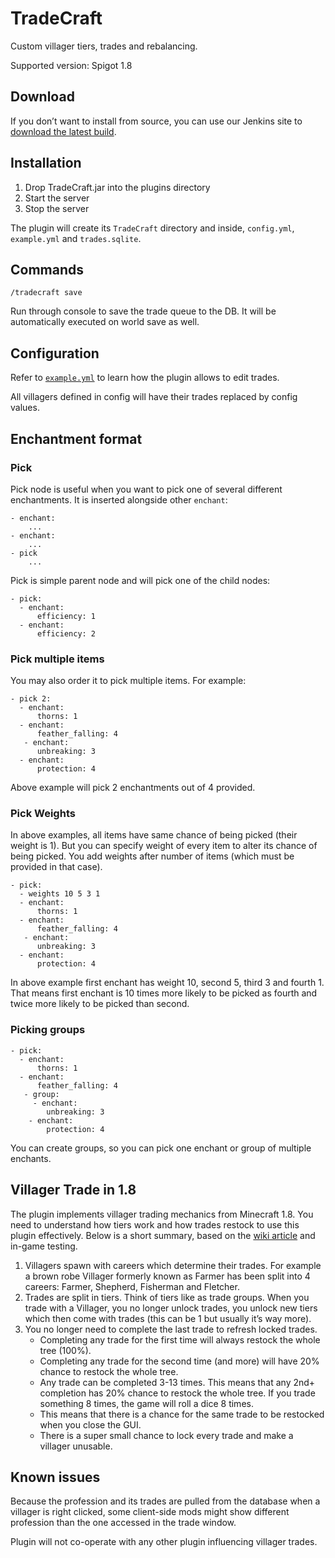 TradeCraft
==========

Custom villager tiers, trades and rebalancing.

Supported version: Spigot 1.8


## Download

If you don’t want to install from source, you can use our Jenkins site to [download the latest build](http://build.core-network.us:8080/job/Tradecraft/).

## Installation

1. Drop TradeCraft.jar into the plugins directory
2. Start the server
3. Stop the server

The plugin will create its `TradeCraft` directory and inside, `config.yml`, `example.yml` and `trades.sqlite`.

## Commands

    /tradecraft save
    
Run through console to save the trade queue to the DB. It will be automatically executed on world save as well.

## Configuration

Refer to [`example.yml`](https://github.com/CoreNetwork/TradeCraft/blob/master/resources/example.yml) to learn how the plugin allows to edit trades.

All villagers defined in config will have their trades replaced by config values.

## Enchantment format

### Pick
Pick node is useful when you want to pick one of several different enchantments. It is inserted alongside other `enchant`:

```
- enchant:
    ...
- enchant:
    ...
- pick
    ...
```

Pick is simple parent node and will pick one of the child nodes:
```
- pick:
  - enchant:
      efficiency: 1
  - enchant:
      efficiency: 2
```

### Pick multiple items

You may also order it to pick multiple items. For example:

```    
- pick 2:
  - enchant:
      thorns: 1
  - enchant:
      feather_falling: 4
   - enchant:
      unbreaking: 3
  - enchant:
      protection: 4
```

Above example will pick 2 enchantments out of 4 provided.

### Pick Weights
In above examples, all items have same chance of being picked (their weight is 1). But you can specify weight of every item to alter its chance of being picked. You add weights after number of items (which must be provided in that case).

```    
- pick:
  - weights 10 5 3 1
  - enchant:
      thorns: 1
  - enchant:
      feather_falling: 4
   - enchant:
      unbreaking: 3
  - enchant:
      protection: 4
```
 
In above example first enchant has weight 10, second 5, third 3 and fourth 1. That means first enchant is 10 times more likely to be picked as fourth and twice more likely to be picked than second.

### Picking groups

```    
- pick:
  - enchant:
      thorns: 1
  - enchant:
      feather_falling: 4
   - group:
     - enchant:
        unbreaking: 3
    - enchant:
        protection: 4
```

You can create groups, so you can pick one enchant or group of multiple enchants.

## Villager Trade in 1.8

The plugin implements villager trading mechanics from Minecraft 1.8. You need to understand how tiers work and how trades restock to use this plugin effectively. Below is a short summary, based on the [wiki article](http://minecraft.gamepedia.com/Trading#1.8_Trading_Revamp) and in-game testing.

1. Villagers spawn with careers which determine their trades. For example a brown robe Villager formerly known as Farmer has been split into 4 careers: Farmer, Shepherd, Fisherman and Fletcher.
2. Trades are split in tiers. Think of tiers like as trade groups. When you trade with a Villager, you no longer unlock trades, you unlock new tiers which then come with trades (this can be 1 but usually it’s way more).
3. You no longer need to complete the last trade to refresh locked trades.
   * Completing any trade for the first time will always restock the whole tree (100%).
   * Completing any trade for the second time (and more) will have 20% chance to restock the whole tree.
   * Any trade can be completed 3-13 times. This means that any 2nd+ completion has 20% chance to restock the whole tree. If you trade something 8 times, the game will roll a dice 8 times.
   * This means that there is a chance for the same trade to be restocked when you close the GUI.
   * There is a super small chance to lock every trade and make a villager unusable.

## Known issues

Because the profession and its trades are pulled from the database when a villager is right clicked, some client-side mods might show different profession than the one accessed in the trade window.

Plugin will not co-operate with any other plugin influencing villager trades.
